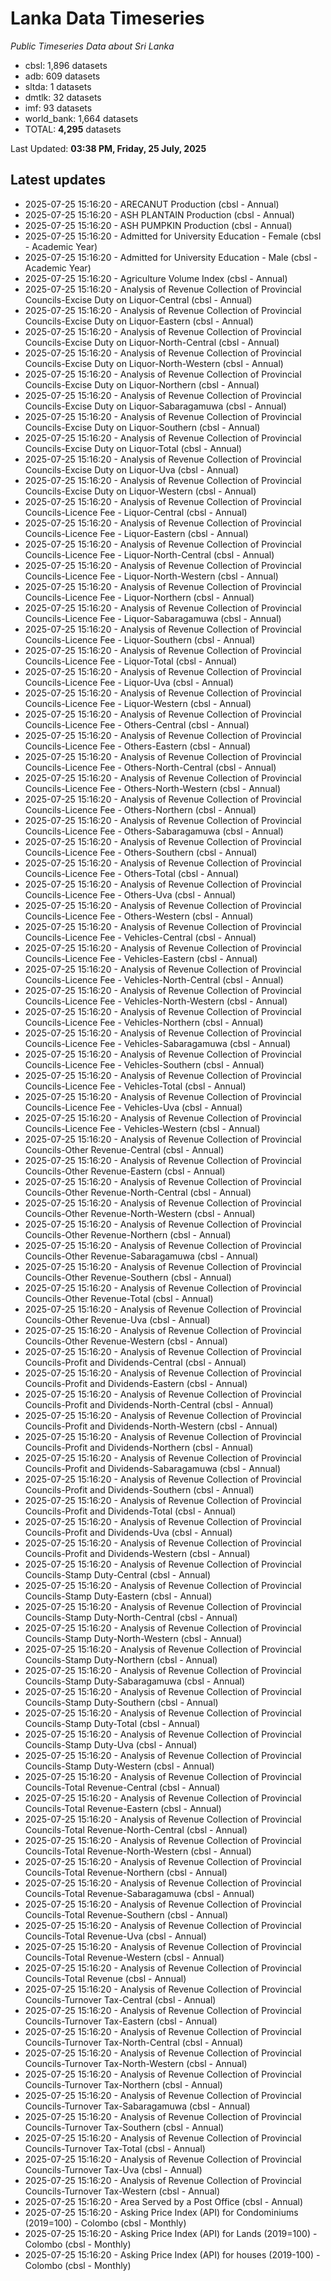 # Lanka Data Timeseries
*Public Timeseries Data about Sri Lanka*

* cbsl: 1,896 datasets
* adb: 609 datasets
* sltda: 1 datasets
* dmtlk: 32 datasets
* imf: 93 datasets
* world_bank: 1,664 datasets
* TOTAL: **4,295** datasets

Last Updated: **03:38 PM, Friday, 25 July, 2025**

## Latest updates

* 2025-07-25 15:16:20 - ARECANUT Production (cbsl - Annual)
* 2025-07-25 15:16:20 - ASH PLANTAIN Production (cbsl - Annual)
* 2025-07-25 15:16:20 - ASH PUMPKIN Production (cbsl - Annual)
* 2025-07-25 15:16:20 - Admitted for University Education - Female (cbsl - Academic Year)
* 2025-07-25 15:16:20 - Admitted for University Education - Male (cbsl - Academic Year)
* 2025-07-25 15:16:20 - Agriculture Volume Index (cbsl - Annual)
* 2025-07-25 15:16:20 - Analysis of Revenue Collection of Provincial Councils-Excise Duty on Liquor-Central (cbsl - Annual)
* 2025-07-25 15:16:20 - Analysis of Revenue Collection of Provincial Councils-Excise Duty on Liquor-Eastern (cbsl - Annual)
* 2025-07-25 15:16:20 - Analysis of Revenue Collection of Provincial Councils-Excise Duty on Liquor-North-Central (cbsl - Annual)
* 2025-07-25 15:16:20 - Analysis of Revenue Collection of Provincial Councils-Excise Duty on Liquor-North-Western (cbsl - Annual)
* 2025-07-25 15:16:20 - Analysis of Revenue Collection of Provincial Councils-Excise Duty on Liquor-Northern (cbsl - Annual)
* 2025-07-25 15:16:20 - Analysis of Revenue Collection of Provincial Councils-Excise Duty on Liquor-Sabaragamuwa (cbsl - Annual)
* 2025-07-25 15:16:20 - Analysis of Revenue Collection of Provincial Councils-Excise Duty on Liquor-Southern (cbsl - Annual)
* 2025-07-25 15:16:20 - Analysis of Revenue Collection of Provincial Councils-Excise Duty on Liquor-Total (cbsl - Annual)
* 2025-07-25 15:16:20 - Analysis of Revenue Collection of Provincial Councils-Excise Duty on Liquor-Uva (cbsl - Annual)
* 2025-07-25 15:16:20 - Analysis of Revenue Collection of Provincial Councils-Excise Duty on Liquor-Western (cbsl - Annual)
* 2025-07-25 15:16:20 - Analysis of Revenue Collection of Provincial Councils-Licence Fee - Liquor-Central (cbsl - Annual)
* 2025-07-25 15:16:20 - Analysis of Revenue Collection of Provincial Councils-Licence Fee - Liquor-Eastern (cbsl - Annual)
* 2025-07-25 15:16:20 - Analysis of Revenue Collection of Provincial Councils-Licence Fee - Liquor-North-Central (cbsl - Annual)
* 2025-07-25 15:16:20 - Analysis of Revenue Collection of Provincial Councils-Licence Fee - Liquor-North-Western (cbsl - Annual)
* 2025-07-25 15:16:20 - Analysis of Revenue Collection of Provincial Councils-Licence Fee - Liquor-Northern (cbsl - Annual)
* 2025-07-25 15:16:20 - Analysis of Revenue Collection of Provincial Councils-Licence Fee - Liquor-Sabaragamuwa (cbsl - Annual)
* 2025-07-25 15:16:20 - Analysis of Revenue Collection of Provincial Councils-Licence Fee - Liquor-Southern (cbsl - Annual)
* 2025-07-25 15:16:20 - Analysis of Revenue Collection of Provincial Councils-Licence Fee - Liquor-Total (cbsl - Annual)
* 2025-07-25 15:16:20 - Analysis of Revenue Collection of Provincial Councils-Licence Fee - Liquor-Uva (cbsl - Annual)
* 2025-07-25 15:16:20 - Analysis of Revenue Collection of Provincial Councils-Licence Fee - Liquor-Western (cbsl - Annual)
* 2025-07-25 15:16:20 - Analysis of Revenue Collection of Provincial Councils-Licence Fee - Others-Central (cbsl - Annual)
* 2025-07-25 15:16:20 - Analysis of Revenue Collection of Provincial Councils-Licence Fee - Others-Eastern (cbsl - Annual)
* 2025-07-25 15:16:20 - Analysis of Revenue Collection of Provincial Councils-Licence Fee - Others-North-Central (cbsl - Annual)
* 2025-07-25 15:16:20 - Analysis of Revenue Collection of Provincial Councils-Licence Fee - Others-North-Western (cbsl - Annual)
* 2025-07-25 15:16:20 - Analysis of Revenue Collection of Provincial Councils-Licence Fee - Others-Northern (cbsl - Annual)
* 2025-07-25 15:16:20 - Analysis of Revenue Collection of Provincial Councils-Licence Fee - Others-Sabaragamuwa (cbsl - Annual)
* 2025-07-25 15:16:20 - Analysis of Revenue Collection of Provincial Councils-Licence Fee - Others-Southern (cbsl - Annual)
* 2025-07-25 15:16:20 - Analysis of Revenue Collection of Provincial Councils-Licence Fee - Others-Total (cbsl - Annual)
* 2025-07-25 15:16:20 - Analysis of Revenue Collection of Provincial Councils-Licence Fee - Others-Uva (cbsl - Annual)
* 2025-07-25 15:16:20 - Analysis of Revenue Collection of Provincial Councils-Licence Fee - Others-Western (cbsl - Annual)
* 2025-07-25 15:16:20 - Analysis of Revenue Collection of Provincial Councils-Licence Fee - Vehicles-Central (cbsl - Annual)
* 2025-07-25 15:16:20 - Analysis of Revenue Collection of Provincial Councils-Licence Fee - Vehicles-Eastern (cbsl - Annual)
* 2025-07-25 15:16:20 - Analysis of Revenue Collection of Provincial Councils-Licence Fee - Vehicles-North-Central (cbsl - Annual)
* 2025-07-25 15:16:20 - Analysis of Revenue Collection of Provincial Councils-Licence Fee - Vehicles-North-Western (cbsl - Annual)
* 2025-07-25 15:16:20 - Analysis of Revenue Collection of Provincial Councils-Licence Fee - Vehicles-Northern (cbsl - Annual)
* 2025-07-25 15:16:20 - Analysis of Revenue Collection of Provincial Councils-Licence Fee - Vehicles-Sabaragamuwa (cbsl - Annual)
* 2025-07-25 15:16:20 - Analysis of Revenue Collection of Provincial Councils-Licence Fee - Vehicles-Southern (cbsl - Annual)
* 2025-07-25 15:16:20 - Analysis of Revenue Collection of Provincial Councils-Licence Fee - Vehicles-Total (cbsl - Annual)
* 2025-07-25 15:16:20 - Analysis of Revenue Collection of Provincial Councils-Licence Fee - Vehicles-Uva (cbsl - Annual)
* 2025-07-25 15:16:20 - Analysis of Revenue Collection of Provincial Councils-Licence Fee - Vehicles-Western (cbsl - Annual)
* 2025-07-25 15:16:20 - Analysis of Revenue Collection of Provincial Councils-Other Revenue-Central (cbsl - Annual)
* 2025-07-25 15:16:20 - Analysis of Revenue Collection of Provincial Councils-Other Revenue-Eastern (cbsl - Annual)
* 2025-07-25 15:16:20 - Analysis of Revenue Collection of Provincial Councils-Other Revenue-North-Central (cbsl - Annual)
* 2025-07-25 15:16:20 - Analysis of Revenue Collection of Provincial Councils-Other Revenue-North-Western (cbsl - Annual)
* 2025-07-25 15:16:20 - Analysis of Revenue Collection of Provincial Councils-Other Revenue-Northern (cbsl - Annual)
* 2025-07-25 15:16:20 - Analysis of Revenue Collection of Provincial Councils-Other Revenue-Sabaragamuwa (cbsl - Annual)
* 2025-07-25 15:16:20 - Analysis of Revenue Collection of Provincial Councils-Other Revenue-Southern (cbsl - Annual)
* 2025-07-25 15:16:20 - Analysis of Revenue Collection of Provincial Councils-Other Revenue-Total (cbsl - Annual)
* 2025-07-25 15:16:20 - Analysis of Revenue Collection of Provincial Councils-Other Revenue-Uva (cbsl - Annual)
* 2025-07-25 15:16:20 - Analysis of Revenue Collection of Provincial Councils-Other Revenue-Western (cbsl - Annual)
* 2025-07-25 15:16:20 - Analysis of Revenue Collection of Provincial Councils-Profit and Dividends-Central (cbsl - Annual)
* 2025-07-25 15:16:20 - Analysis of Revenue Collection of Provincial Councils-Profit and Dividends-Eastern (cbsl - Annual)
* 2025-07-25 15:16:20 - Analysis of Revenue Collection of Provincial Councils-Profit and Dividends-North-Central (cbsl - Annual)
* 2025-07-25 15:16:20 - Analysis of Revenue Collection of Provincial Councils-Profit and Dividends-North-Western (cbsl - Annual)
* 2025-07-25 15:16:20 - Analysis of Revenue Collection of Provincial Councils-Profit and Dividends-Northern (cbsl - Annual)
* 2025-07-25 15:16:20 - Analysis of Revenue Collection of Provincial Councils-Profit and Dividends-Sabaragamuwa (cbsl - Annual)
* 2025-07-25 15:16:20 - Analysis of Revenue Collection of Provincial Councils-Profit and Dividends-Southern (cbsl - Annual)
* 2025-07-25 15:16:20 - Analysis of Revenue Collection of Provincial Councils-Profit and Dividends-Total (cbsl - Annual)
* 2025-07-25 15:16:20 - Analysis of Revenue Collection of Provincial Councils-Profit and Dividends-Uva (cbsl - Annual)
* 2025-07-25 15:16:20 - Analysis of Revenue Collection of Provincial Councils-Profit and Dividends-Western (cbsl - Annual)
* 2025-07-25 15:16:20 - Analysis of Revenue Collection of Provincial Councils-Stamp Duty-Central (cbsl - Annual)
* 2025-07-25 15:16:20 - Analysis of Revenue Collection of Provincial Councils-Stamp Duty-Eastern (cbsl - Annual)
* 2025-07-25 15:16:20 - Analysis of Revenue Collection of Provincial Councils-Stamp Duty-North-Central (cbsl - Annual)
* 2025-07-25 15:16:20 - Analysis of Revenue Collection of Provincial Councils-Stamp Duty-North-Western (cbsl - Annual)
* 2025-07-25 15:16:20 - Analysis of Revenue Collection of Provincial Councils-Stamp Duty-Northern (cbsl - Annual)
* 2025-07-25 15:16:20 - Analysis of Revenue Collection of Provincial Councils-Stamp Duty-Sabaragamuwa (cbsl - Annual)
* 2025-07-25 15:16:20 - Analysis of Revenue Collection of Provincial Councils-Stamp Duty-Southern (cbsl - Annual)
* 2025-07-25 15:16:20 - Analysis of Revenue Collection of Provincial Councils-Stamp Duty-Total (cbsl - Annual)
* 2025-07-25 15:16:20 - Analysis of Revenue Collection of Provincial Councils-Stamp Duty-Uva (cbsl - Annual)
* 2025-07-25 15:16:20 - Analysis of Revenue Collection of Provincial Councils-Stamp Duty-Western (cbsl - Annual)
* 2025-07-25 15:16:20 - Analysis of Revenue Collection of Provincial Councils-Total Revenue-Central (cbsl - Annual)
* 2025-07-25 15:16:20 - Analysis of Revenue Collection of Provincial Councils-Total Revenue-Eastern (cbsl - Annual)
* 2025-07-25 15:16:20 - Analysis of Revenue Collection of Provincial Councils-Total Revenue-North-Central (cbsl - Annual)
* 2025-07-25 15:16:20 - Analysis of Revenue Collection of Provincial Councils-Total Revenue-North-Western (cbsl - Annual)
* 2025-07-25 15:16:20 - Analysis of Revenue Collection of Provincial Councils-Total Revenue-Northern (cbsl - Annual)
* 2025-07-25 15:16:20 - Analysis of Revenue Collection of Provincial Councils-Total Revenue-Sabaragamuwa (cbsl - Annual)
* 2025-07-25 15:16:20 - Analysis of Revenue Collection of Provincial Councils-Total Revenue-Southern (cbsl - Annual)
* 2025-07-25 15:16:20 - Analysis of Revenue Collection of Provincial Councils-Total Revenue-Uva (cbsl - Annual)
* 2025-07-25 15:16:20 - Analysis of Revenue Collection of Provincial Councils-Total Revenue-Western (cbsl - Annual)
* 2025-07-25 15:16:20 - Analysis of Revenue Collection of Provincial Councils-Total Revenue (cbsl - Annual)
* 2025-07-25 15:16:20 - Analysis of Revenue Collection of Provincial Councils-Turnover Tax-Central (cbsl - Annual)
* 2025-07-25 15:16:20 - Analysis of Revenue Collection of Provincial Councils-Turnover Tax-Eastern (cbsl - Annual)
* 2025-07-25 15:16:20 - Analysis of Revenue Collection of Provincial Councils-Turnover Tax-North-Central (cbsl - Annual)
* 2025-07-25 15:16:20 - Analysis of Revenue Collection of Provincial Councils-Turnover Tax-North-Western (cbsl - Annual)
* 2025-07-25 15:16:20 - Analysis of Revenue Collection of Provincial Councils-Turnover Tax-Northern (cbsl - Annual)
* 2025-07-25 15:16:20 - Analysis of Revenue Collection of Provincial Councils-Turnover Tax-Sabaragamuwa (cbsl - Annual)
* 2025-07-25 15:16:20 - Analysis of Revenue Collection of Provincial Councils-Turnover Tax-Southern (cbsl - Annual)
* 2025-07-25 15:16:20 - Analysis of Revenue Collection of Provincial Councils-Turnover Tax-Total (cbsl - Annual)
* 2025-07-25 15:16:20 - Analysis of Revenue Collection of Provincial Councils-Turnover Tax-Uva (cbsl - Annual)
* 2025-07-25 15:16:20 - Analysis of Revenue Collection of Provincial Councils-Turnover Tax-Western (cbsl - Annual)
* 2025-07-25 15:16:20 - Area Served by a Post Office (cbsl - Annual)
* 2025-07-25 15:16:20 - Asking Price Index (API) for Condominiums (2019=100) - Colombo (cbsl - Monthly)
* 2025-07-25 15:16:20 - Asking Price Index (API) for Lands (2019=100) - Colombo (cbsl - Monthly)
* 2025-07-25 15:16:20 - Asking Price Index (API) for houses (2019-100) - Colombo (cbsl - Monthly)